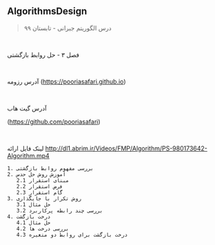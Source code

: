 
## AlgorithmsDesign

> درس الگوریتم جبرانی - تابستان ۹۹

<br>

فصل ۳ - حل روابط بازگشتی

<br>

آدرس رزومه 
(https://pooriasafari.github.io)
   
<br>

آدرس گیت هاب 
   
(https://github.com/pooriasafari)

<br>

لینک فایل ارائه
http://dl1.abrim.ir/Videos/FMP/Algorithm/PS-980173642-Algorithm.mp4

    1. بررسی مفهوم روابط بازگشتی
    2. آموزش روش حل حدس
       2.1 مبنای استقرار
       2.2 فرض استقرار
       2.3 گام استقرار
    3. روش تکرار با جایگذاری
       3.1 حل مثال
       3.2 بررسی چند رابطه پرکاربرد
    4. درخت بازگشت 
       4.1 حل مثال 
       4.2 بررسی درخت ها
       4.3 درخت بازگشت برای روابط دو متغیره
